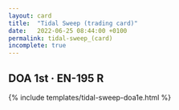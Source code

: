 ```yaml
---
layout: card
title:  "Tidal Sweep (trading card)"
date:   2022-06-25 08:44:00 +0100
permalink: tidal-sweep_(card)
incomplete: true
---
```


## DOA 1st &middot; EN-195 R

{% include templates/tidal-sweep-doa1e.html %}